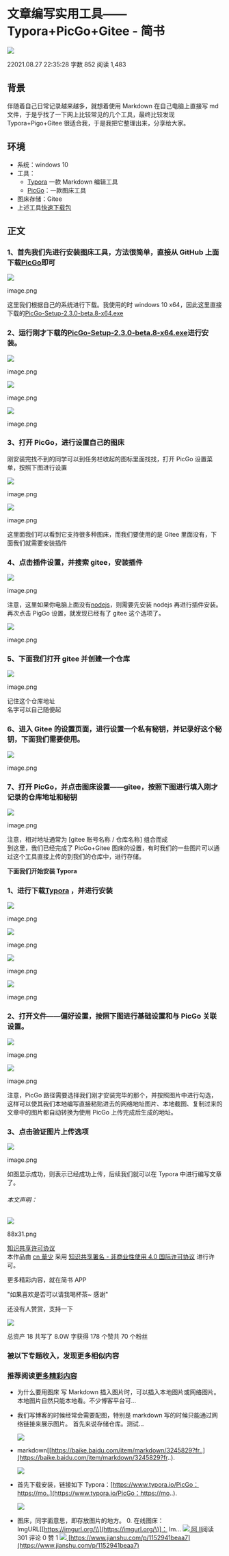 # 文章编写实用工具——Typora+PicGo+Gitee - 简书
[![](https://upload.jianshu.io/users/upload_avatars/5330898/e2150f12-89cd-45b5-a071-7c7d21b05e61?imageMogr2/auto-orient/strip|imageView2/1/w/96/h/96/format/webp)
](https://www.jianshu.com/u/5ea447f0ded8)

22021.08.27 22:35:28 字数 852 阅读 1,483

## 背景

伴随着自己日常记录越来越多，就想着使用 Markdown 在自己电脑上直接写 md 文件，于是乎找了一下网上比较常见的几个工具，最终比较发现 Typora+Pigo+Gitee 很适合我，于是我把它整理出来，分享给大家。

## 环境

-   系统：windows 10
-   工具：
    -   [Typora](https://links.jianshu.com/go?to=https%3A%2F%2Fwww.typora.io%2F) 一款 Markdown 编辑工具
    -   [PicGo](https://links.jianshu.com/go?to=https%3A%2F%2Fgithub.com%2FMolunerfinn%2FPicGo%2Freleases)：一款图床工具
-   图床存储：Gitee
-   上述工具[快速下载包](https://links.jianshu.com/go?to=https%3A%2F%2Fdownload.csdn.net%2Fdownload%2Fcsde12%2F21779371)

## 正文

### 1、首先我们先进行安装图床工具，方法很简单，直接从 GitHub 上面下载[PicGo](https://links.jianshu.com/go?to=https%3A%2F%2Fgithub.com%2FMolunerfinn%2FPicGo%2Freleases)即可

![](https://upload-images.jianshu.io/upload_images/5330898-6a1307364b863e06.png)

image.png

这里我们根据自己的系统进行下载。我使用的时 windows 10 x64，因此这里直接下载的[PicGo-Setup-2.3.0-beta.8-x64.exe](https://links.jianshu.com/go?to=https%3A%2F%2Fgithub.com%2FMolunerfinn%2FPicGo%2Freleases%2Fdownload%2Fv2.3.0-beta.8%2FPicGo-Setup-2.3.0-beta.8-x64.exe)

### 2、运行刚才下载的[PicGo-Setup-2.3.0-beta.8-x64.exe](https://links.jianshu.com/go?to=https%3A%2F%2Fgithub.com%2FMolunerfinn%2FPicGo%2Freleases%2Fdownload%2Fv2.3.0-beta.8%2FPicGo-Setup-2.3.0-beta.8-x64.exe)进行安装。

![](https://upload-images.jianshu.io/upload_images/5330898-55a7f81b6c935688.png)

image.png

![](https://upload-images.jianshu.io/upload_images/5330898-feb1cd083bedcee2.png)

image.png

![](https://upload-images.jianshu.io/upload_images/5330898-c47ce5fe12e86de3.png)

image.png

### 3、打开 PicGo，进行设置自己的图床

刚安装完找不到的同学可以到任务栏收起的图标里面找找，打开 PicGo 设置菜单，按照下图进行设置

![](https://upload-images.jianshu.io/upload_images/5330898-fb7e39ce9b708e0e.png)

image.png

![](https://upload-images.jianshu.io/upload_images/5330898-dc2bf68c9b967db6.png)

image.png

这里面我们可以看到它支持很多种图床，而我们要使用的是 Gitee 里面没有，下面我们就需要安装插件

### 4、点击插件设置，并搜索 gitee，安装插件

![](https://upload-images.jianshu.io/upload_images/5330898-5cfa197103f69aab.png)

image.png

注意，这里如果你电脑上面没有[nodejs](https://links.jianshu.com/go?to=http%3A%2F%2Fnodejs.cn%2Fdownload%2Fcurrent%2F)，则需要先安装 nodejs 再进行插件安装。  
再次点击 PigGo 设置，就发现已经有了 gitee 这个选项了。  

![](https://upload-images.jianshu.io/upload_images/5330898-41df086e00a588b7.png)

image.png

### 5、下面我们打开 gitee 并创建一个仓库

![](https://upload-images.jianshu.io/upload_images/5330898-2cb0a6139ce6809b.png)

image.png

记住这个仓库地址  
名字可以自己随便起

### 6、进入 Gitee 的设置页面，进行设置一个私有秘钥，并记录好这个秘钥，下面我们需要使用。

![](https://upload-images.jianshu.io/upload_images/5330898-ebf61d1f83839325.png)

image.png

### 7、打开 PicGo，并点击图床设置——gitee，按照下图进行填入刚才记录的仓库地址和秘钥

![](https://upload-images.jianshu.io/upload_images/5330898-afbbbf74bf578764.png)

image.png

注意，相对地址通常为 \[gitee 账号名称 / 仓库名称] 组合而成  
到这里，我们已经完成了 PicGo+Gitee 图床的设置，有时我们的一些图片可以通过这个工具直接上传的到我们的仓库中，进行存储。

**下面我们开始安装 Typora**

### 1、进行下载[Typora](https://links.jianshu.com/go?to=https%3A%2F%2Fwww.typora.io%2F) ，并进行安装

![](https://upload-images.jianshu.io/upload_images/5330898-69b37cf1dbab77ce.png)

image.png

![](https://upload-images.jianshu.io/upload_images/5330898-c67b0dc37670345f.png)

image.png

![](https://upload-images.jianshu.io/upload_images/5330898-cb7f6b9ebe3eb173.png)

image.png

![](https://upload-images.jianshu.io/upload_images/5330898-e1d9813bc7fbe946.png)

image.png

### 2、打开文件——偏好设置，按照下图进行基础设置和与 PicGo 关联设置。

![](https://upload-images.jianshu.io/upload_images/5330898-1527529f3edc5cff.png)

image.png

![](https://upload-images.jianshu.io/upload_images/5330898-40c6902dd05dc3fd.png)

image.png

注意，PicGo 路径需要选择我们刚才安装完毕的那个，并按照图片中进行勾选，这样可以使其我们本地编写直接粘贴进去的网络地址图片、本地截图、复制过来的文章中的图片都自动转换为使用 PicGo 上传完成后生成的地址。

### 3、点击验证图片上传选项

![](https://upload-images.jianshu.io/upload_images/5330898-f00dcdd9ccdbdbbd.png)

image.png

如图显示成功，则表示已经成功上传，后续我们就可以在 Typora 中进行编写文章了。

###### 本文声明：

![](https://upload-images.jianshu.io/upload_images/5330898-feced55d7a85b663.png)

88x31.png

[知识共享许可协议](https://links.jianshu.com/go?to=http%3A%2F%2Fcreativecommons.org%2Flicenses%2Fby-nc%2F4.0%2F)  
本作品由 [cn 華少](https://links.jianshu.com/go?to=www.cnhuashao.com) 采用 [知识共享署名 - 非商业性使用 4.0 国际许可协议](https://links.jianshu.com/go?to=http%3A%2F%2Fcreativecommons.org%2Flicenses%2Fby-nc%2F4.0%2F) 进行许可。

更多精彩内容，就在简书 APP

"如果喜欢是否可以请我喝杯茶~ 感谢"

还没有人赞赏，支持一下

[![](https://upload.jianshu.io/users/upload_avatars/5330898/e2150f12-89cd-45b5-a071-7c7d21b05e61?imageMogr2/auto-orient/strip|imageView2/1/w/100/h/100/format/webp)
](https://www.jianshu.com/u/5ea447f0ded8)

总资产 18 共写了 8.0W 字获得 178 个赞共 70 个粉丝

### 被以下专题收入，发现更多相似内容

### 推荐阅读[更多精彩内容](https://www.jianshu.com/)

-   为什么要用图床 写 Markdown 插入图片时，可以插入本地图片或网络图片。 本地图片自然只能本地看。不少博客平台可...

-   我们写博客的时候经常会需要配图，特别是 markdown 写的时候只能通过网络链接来展示图片。 首先来说存储仓库。测试...

    [![](https://upload-images.jianshu.io/upload_images/5558535-4c1fd7a80cc83fbc.png?imageMogr2/auto-orient/strip|imageView2/1/w/300/h/240/format/webp)
    ](https://www.jianshu.com/p/eac284babf70)

-   markdown\[[https://baike.baidu.com/item/markdown/3245829?fr..](https://baike.baidu.com/item/markdown/3245829?fr..).

    [![](https://upload-images.jianshu.io/upload_images/20524049-e6194df4e0b60535?imageMogr2/auto-orient/strip|imageView2/1/w/300/h/240/format/webp)
    ](https://www.jianshu.com/p/213a8586ade2)

-   首先下载安装，链接如下 Typora：[https://www.typora.io/PicGo：https://mo..](https://www.typora.io/PicGo：https://mo..).

    [![](https://upload-images.jianshu.io/upload_images/15628144-f009a699eed3b469?imageMogr2/auto-orient/strip|imageView2/1/w/300/h/240/format/webp)
    ](https://www.jianshu.com/p/cd7ab805571b)

-   图床，同字面意思，即存放图片的地方。 0. 在线图床：ImgURL\[[https://imgurl.org/\\](https://imgurl.org/\)]： Im...
       [![](https://upload.jianshu.io/users/upload_avatars/21010499/d8ff0964-4340-4db9-a53d-35e1614b288b.png?imageMogr2/auto-orient/strip|imageView2/1/w/48/h/48/format/webp)
       阿 ll](https://www.jianshu.com/u/8b77e3734bdd)阅读 301 评论 0 赞 1
       [![](https://upload-images.jianshu.io/upload_images/21010499-ff18ae6b0679dfbb.png?imageMogr2/auto-orient/strip|imageView2/1/w/300/h/240/format/webp)
       ](https://www.jianshu.com/p/4111f11cadad) 
    [https://www.jianshu.com/p/1152941beaa7](https://www.jianshu.com/p/1152941beaa7)
